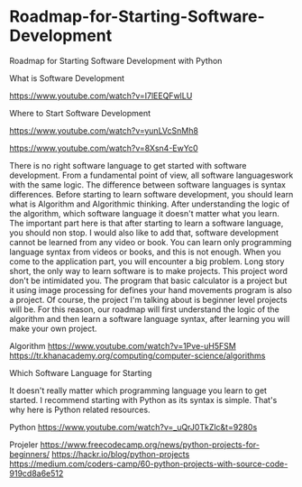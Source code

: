 # Roadmap-for-Starting-Software-Development
Roadmap for Starting Software Development with Python

What is Software Development

https://www.youtube.com/watch?v=I7lEEQFwlLU

Where to Start Software Development

https://www.youtube.com/watch?v=yunLVcSnMh8

https://www.youtube.com/watch?v=8Xsn4-EwYc0


  There is no right software language to get started with software development. From a fundamental point of view, all software languages ​​work with the same logic. The difference between software languages ​​is syntax differences. Before starting to learn software development, you should learn what is Algorithm and Algorithmic thinking. 
  After understanding the logic of the algorithm, which software language it doesn't matter what you learn. The important part here is that after starting to learn a software language, you should non stop. I would also like to add that, software development cannot be learned from any video or book.
  You can learn only programming language syntax from videos or books, and this is not enough. When you come to the application part, you will encounter a big problem. 
Long story short, the only way to learn software is to make projects. This project word don't be intimidated you. The program that basic calculator is a project but it using image processing for defines your hand movements program is also a project. Of course, the project I'm talking about is beginner level projects will be. 
  For this reason, our roadmap will first understand the logic of the algorithm and then learn a software language syntax, after learning you will make your own project.


Algorithm
https://www.youtube.com/watch?v=1Pve-uH5FSM
https://tr.khanacademy.org/computing/computer-science/algorithms


Which Software Language for Starting

It doesn't really matter which programming language you learn to get started. I recommend starting with Python as its syntax is simple. That's why here is Python related resources.

Python
https://www.youtube.com/watch?v=_uQrJ0TkZlc&t=9280s

Projeler
https://www.freecodecamp.org/news/python-projects-for-beginners/
https://hackr.io/blog/python-projects
https://medium.com/coders-camp/60-python-projects-with-source-code-919cd8a6e512
